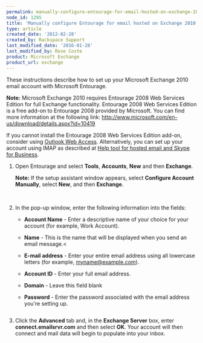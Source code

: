 ```yaml
---
permalink: manually-configure-entourage-for-email-hosted-on-exchange-2010/
node_id: 1295
title: 'Manually configure Entourage for email hosted on Exchange 2010'
type: article
created_date: '2012-02-28'
created_by: Rackspace Support
last_modified_date: '2016-01-28'
last_modified_by: Rose Coste
product: Microsoft Exchange
product_url: exchange
---
```


These instructions describe how to set up your Microsoft Exchange 2010
email account with Microsoft Entourage.

**Note:** Microsoft Exchange 2010 requires Entourage 2008 Web
Services Edition for full Exchange functionality. Entourage 2008 Web
Services Edition is a free add-on to Entourage 2008 provided by
Microsoft. You can find more information at the following
link: <http://www.microsoft.com/en-us/download/details.aspx?id=10419>

If you cannot install the Entourage 2008 Web
Services Edition add-on, consider using
[Outlook Web Access](/how-to/outlook-web-access-owa-for-exchange).
Alternatively, you can set up your account using IMAP as described at
[Help tool for hosted email and Skype for Business](/how-to/help-tool-for-hosted-email-and-skype-for-business).

1. Open Entourage and select **Tools**, **Accounts**, **New** and
   then **Exchange**.

   **Note:** If the setup assistant window appears, select **Configure Account
   Manually**, select **New**, and then **Exchange**.

   <img src="http://c939102.r2.cf2.rackcdn.com/(E%26A)Entourage2008EWSExchange.png" alt="" />
   <img src="http://c939102.r2.cf2.rackcdn.com/(E%26A)Entourage2008EWSExchange2.png" alt="" />

2. In the pop-up window, enter the following information into the
   fields:

   - **Account Name** - Enter a descriptive name of your
     choice for your account (for example, Work Account).

   - **Name** - This is the name that will be displayed
     when you send an email message.<

   - **E-mail address** - Enter your entire email
     address using all lowercase letters (for example,
     myname@example.com).

   - **Account ID** - Enter your full email address.

   - **Domain** - Leave this field blank

   - **Password** - Enter the password associated with
    the email address you're setting up.

   <img src="http://c8607259.r59.cf2.rackcdn.com/Exchange2010Entourage.png" alt="" />

3. Click the **Advanced** tab and, in the **Exchange
   Server** box, enter **connect.emailsrvr.com** and then select **OK**.
   Your account will then connect and mail data will begin to populate into
   your inbox.

   <img src="http://c8607259.r59.cf2.rackcdn.com/Exchange2010Entourage2.png" alt="" />

